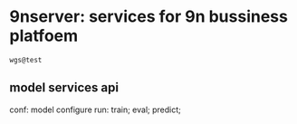 # 9nserver: services for 9n bussiness platfoem

    wgs@test

## model services api

conf:   model configure
run:    train; eval; predict;

